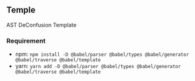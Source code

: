 ## Temple

AST DeConfusion Template

### Requirement

- npm: `npm install -D @babel/parser @babel/types @babel/generator @babel/traverse @babel/template`
- yarn: `yarn add -D @babel/parser @babel/types @babel/generator @babel/traverse @babel/template`
